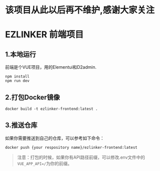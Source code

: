 # 该项目从此以后再不维护,感谢大家关注

# EZLINKER 前端项目
## 1.本地运行
前端是个VUE项目，用的Elementui和D2admin.
```
npm install
npm run dev
```

## 2.打包Docker镜像
```shell
docker build -t ezlinker-frontend:latest .
```
## 3.推送仓库
如果你需要推送到自己的仓库，可以参考如下命令：
```
docker push {your respository name}/ezlinker-frontend:latest
```
> 注意：打包的时候，如果你有API路径前缀，可以修改.env文件中的`VUE_APP_API=/`为你的前缀。
